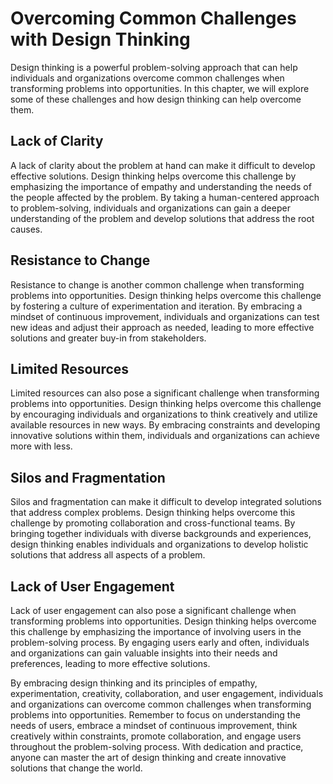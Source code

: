 # Overcoming Common Challenges with Design Thinking

Design thinking is a powerful problem-solving approach that can help individuals and organizations overcome common challenges when transforming problems into opportunities. In this chapter, we will explore some of these challenges and how design thinking can help overcome them.

Lack of Clarity
---------------

A lack of clarity about the problem at hand can make it difficult to develop effective solutions. Design thinking helps overcome this challenge by emphasizing the importance of empathy and understanding the needs of the people affected by the problem. By taking a human-centered approach to problem-solving, individuals and organizations can gain a deeper understanding of the problem and develop solutions that address the root causes.

Resistance to Change
--------------------

Resistance to change is another common challenge when transforming problems into opportunities. Design thinking helps overcome this challenge by fostering a culture of experimentation and iteration. By embracing a mindset of continuous improvement, individuals and organizations can test new ideas and adjust their approach as needed, leading to more effective solutions and greater buy-in from stakeholders.

Limited Resources
-----------------

Limited resources can also pose a significant challenge when transforming problems into opportunities. Design thinking helps overcome this challenge by encouraging individuals and organizations to think creatively and utilize available resources in new ways. By embracing constraints and developing innovative solutions within them, individuals and organizations can achieve more with less.

Silos and Fragmentation
-----------------------

Silos and fragmentation can make it difficult to develop integrated solutions that address complex problems. Design thinking helps overcome this challenge by promoting collaboration and cross-functional teams. By bringing together individuals with diverse backgrounds and experiences, design thinking enables individuals and organizations to develop holistic solutions that address all aspects of a problem.

Lack of User Engagement
-----------------------

Lack of user engagement can also pose a significant challenge when transforming problems into opportunities. Design thinking helps overcome this challenge by emphasizing the importance of involving users in the problem-solving process. By engaging users early and often, individuals and organizations can gain valuable insights into their needs and preferences, leading to more effective solutions.

By embracing design thinking and its principles of empathy, experimentation, creativity, collaboration, and user engagement, individuals and organizations can overcome common challenges when transforming problems into opportunities. Remember to focus on understanding the needs of users, embrace a mindset of continuous improvement, think creatively within constraints, promote collaboration, and engage users throughout the problem-solving process. With dedication and practice, anyone can master the art of design thinking and create innovative solutions that change the world.
